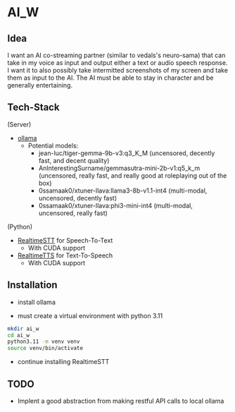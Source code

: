 # AI_W

## Idea

I want an AI co-streaming partner (similar to vedals's neuro-sama) that can
take in my voice as input and output either a text or audio speech response. I
want it to also possibly take intermitted screenshots of my screen and take
them as input to the AI. The AI must be able to stay in character and be
generally entertaining.

## Tech-Stack

(Server)

- [ollama](https://github.com/ollama/ollama)
  - Potential models:
    - jean-luc/tiger-gemma-9b-v3:q3_K_M (uncensored, decently fast, and decent quality)
    - AnInterestingSurname/gemmasutra-mini-2b-v1:q5_k_m (uncensored, really
      fast, and really good at roleplaying out of the box)
    - 0ssamaak0/xtuner-llava:llama3-8b-v1.1-int4 (multi-modal, uncensored, decently fast)
    - 0ssamaak0/xtuner-llava:phi3-mini-int4 (multi-modal, uncensored, really fast)

(Python)

- [RealtimeSTT](https://github.com/KoljaB/RealtimeSTT) for Speech-To-Text
  - With CUDA support
- [RealtimeTTS](https://github.com/KoljaB/RealtimeTTS) for Text-To-Speech
  - With CUDA support

<!--TODO: Find Text-To-Speech library-->
<!--A tip I learned from a video is to pass the past few sentences of the back
and forth conversation back to the LLM when prompting it as it helps it to
remember the context.-->

## Installation

- install ollama

- must create a virtual environment with python 3.11

```bash
mkdir ai_w
cd ai_w
python3.11 -m venv venv
source venv/bin/activate
```

- continue installing RealtimeSTT

## TODO

- Implent a good abstraction from making restful API calls to local ollama
